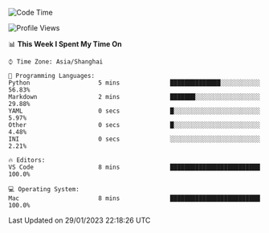 <!--START_SECTION:waka-->
![Code Time](http://img.shields.io/badge/Code%20Time-454%20hrs%2018%20mins-blue)

![Profile Views](http://img.shields.io/badge/Profile%20Views-0-blue)

📊 **This Week I Spent My Time On** 

```text
⌚︎ Time Zone: Asia/Shanghai

💬 Programming Languages: 
Python                   5 mins              ██████████████░░░░░░░░░░░   56.83% 
Markdown                 2 mins              ███████░░░░░░░░░░░░░░░░░░   29.88% 
YAML                     0 secs              █░░░░░░░░░░░░░░░░░░░░░░░░   5.97% 
Other                    0 secs              █░░░░░░░░░░░░░░░░░░░░░░░░   4.48% 
INI                      0 secs              ░░░░░░░░░░░░░░░░░░░░░░░░░   2.21%

🔥 Editors: 
VS Code                  8 mins              █████████████████████████   100.0%

💻 Operating System: 
Mac                      8 mins              █████████████████████████   100.0%

```


 Last Updated on 29/01/2023 22:18:26 UTC
<!--END_SECTION:waka-->